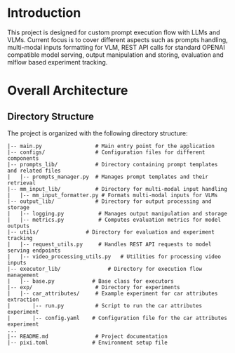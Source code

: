 # Introduction
This project is designed for custom prompt execution flow with LLMs and VLMs.
Current focus is to cover different aspects such as prompts handling, multi-modal inputs formatting for VLM, REST API calls for standard OPENAI compatible model serving, output manipulation and storing, evaluation and mlflow based experiment tracking.

# Overall Architecture
## Directory Structure
The project is organized with the following directory structure:

```
|-- main.py                 # Main entry point for the application
|-- configs/                # Configuration files for different components
|-- prompts_lib/            # Directory containing prompt templates and related files
|   |-- prompts_manager.py  # Manages prompt templates and their retrieval
|-- mm_input_lib/           # Directory for multi-modal input handling
|   |-- mm_input_formatter.py # Formats multi-modal inputs for VLMs
|-- output_lib/             # Directory for output processing and storage
|   |-- logging.py           # Manages output manipulation and storage
|   |-- metrics.py           # Computes evaluation metrics for model outputs
|-- utils/               # Directory for evaluation and experiment tracking
|   |-- request_utils.py     # Handles REST API requests to model serving endpoints
|   |-- video_processing_utils.py   # Utilities for processing video inputs
|-- executor_lib/               # Directory for execution flow management
|   |-- base.py            # Base class for executors
|-- exp/                    # Directory for experiments
|   |-- car_attributes/     # Example experiment for car attributes extraction
|       |-- run.py          # Script to run the car attributes experiment
|       |-- config.yaml    # Configuration file for the car attributes experiment
...
|-- README.md               # Project documentation
|-- pixi.toml              # Environment setup file